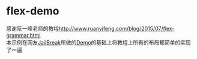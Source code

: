 # flex-demo
感谢阮一峰老师的教程<a target="_blank" href="http://www.ruanyifeng.com/blog/2015/07/flex-grammar.html">http://www.ruanyifeng.com/blog/2015/07/flex-grammar.html</a>
	<br>本示例在网友<a target="_blank" href="http://vgee.cn/">JailBreak</a>所做的<a target="_blank" href="http://static.vgee.cn/static/index.html">Demo</a>的基础上将教程上所有的布局都简单的实现了一遍
